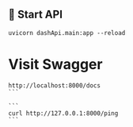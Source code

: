 ## 🧠 Start API

```
uvicorn dashApi.main:app --reload
```

# Visit Swagger

````
http://localhost:8000/docs
```

```
curl http://127.0.0.1:8000/ping
```
